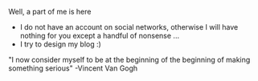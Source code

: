Well, a part of me is here
- I do not have an account on social networks, otherwise I will have nothing for you except a handful of nonsense ...
- I try to design my blog :)


"I now consider myself to be at the beginning of the beginning of making something serious"  -Vincent Van Gogh 
<!---
Murphiesson/Murphiesson is a ✨ special ✨ repository because its `README.md` (this file) appears on your GitHub profile.
You can click the Preview link to take a look at your changes.
--->
